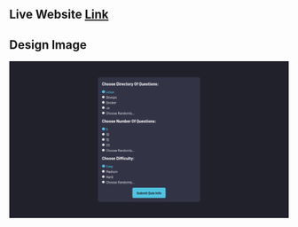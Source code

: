 ## Live Website [Link](https://abdraoufx.github.io/Quiz-App)

## Design Image

![Preview_Design_Image](./public/images/design.png "Design Image")

